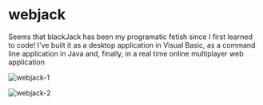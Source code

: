 # webjack

Seems that blackJack has been my programatic fetish since I first learned to code! I've built it as a desktop application in Visual Basic, as a command line application in Java and, finally, in a real time online multiplayer web application

![webjack-1](https://user-images.githubusercontent.com/7153987/59192936-5042a680-8b84-11e9-98e6-5c6b692a9ea1.JPG)

![webjack-2](https://user-images.githubusercontent.com/7153987/59192943-53d62d80-8b84-11e9-9b77-df402d091535.JPG)
